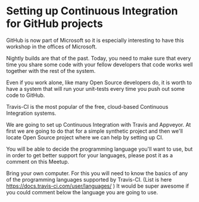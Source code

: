 # Setting up Continuous Integration for GitHub projects

GitHub is now part of Microsoft so it is especially interesting to have this workshop in the offices of Microsoft.

Nightly builds are that of the past. Today, you need to make sure that every time you share some code with your fellow developers that code works well together with the rest of the system.

Even if you work alone, like many Open Source developers do, it is worth to have a system that will run your unit-tests every time you push out some code to GitHub.

Travis-CI is the most popular of the free, cloud-based Continuous Integration systems.

We are going to set up Continuous Integration with Travis and Appveyor. At first we are going to do that for a simple synthetic project and then we'll locate Open Source project where we can help by setting up CI.

You will be able to decide the programming language you'll want to use, but in order to get better support for your languages, please post it as a comment on this Meetup.

Bring your own computer.
For this you will need to know the basics of any of the programming languages supported by Travis-CI. (List is here https://docs.travis-ci.com/user/languages/ ) It would be super awesome if you could comment below the language you are going to use.
